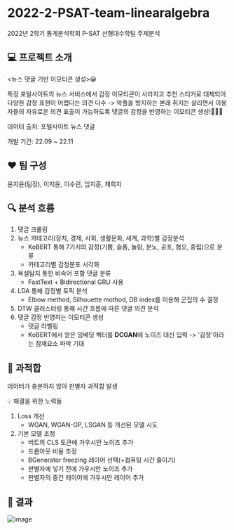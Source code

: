 # 2022-2-PSAT-team-linearalgebra
2022년 2학기 통계분석학회 P-SAT 선형대수학팀 주제분석


## 💻 프로젝트 소개
<뉴스 댓글 기반 이모티콘 생성>😀

특정 포털사이트의 뉴스 서비스에서 감정 이모티콘이 사라지고 추천 스티커로 대체되어 다양한 감정 표현이 어렵다는 의견 다수 -> 악플을 방지하는 본래 취지는 살리면서 이용자들의 자유로운 의견 표출이 가능하도록 댓글의 감정을 반영하는 이모티콘 생성!🧐😳😍

데이터 출처: 포털사이트 뉴스 댓글

개발 기간: 22.09 ~ 22.11

## ❤️ 팀 구성
윤지윤(팀장), 이지윤, 이수린, 임지훈, 채희지

## 🔍 분석 흐름
1. 댓글 크롤링
2. 뉴스 카테고리(정치, 경제, 사회, 생활문화, 세계, 과학)별 감정분석
   - KoBERT 통해 7가지의 감정(기쁨, 슬픔, 놀람, 분노, 공포, 혐오, 중립)으로 분류
   - 카테고리별 감정분포 시각화
3. 욕설탐지 통한 비속어 포함 댓글 분류
   - FastText + Bidirectional GRU 사용
4. LDA 통해 감정별 토픽 분석
   - Elbow method, Silhouette mothod, DB index를 이용해 군집의 수 결정
5. DTW 클러스터링 통해 시간 흐름에 따른 댓글 의견 분석
6. 댓글 감정 반영하는 이모티콘 생성
   - 댓글 라벨링
   - KoBERT에서 얻은 임베딩 벡터를 **DCGAN**에 노이즈 대신 입력
     -> '감정'이라는 잠재요소 파악 기대


## 🚨 과적합
데이터가 충분하지 않아 판별자 과적합 발생

💡 해결을 위한 노력들

1. Loss 개선
   - WGAN, WGAN-GP, LSGAN 등 개선된 모델 시도
2. 기본 모델 조정
   - 버트의 CLS 토큰에 가우시안 노이즈 추가
   - 드롭아웃 비율 조정
   - BGenerator freezing 레이어 선택(+컴퓨팅 시간 줄이기)
   - 판별자에 넣기 전에 가우시안 노이즈 추가
   - 판별자의 중간 레이어에 가우시안 레이어 추가


## 📃 결과
![image](https://github.com/user-attachments/assets/7ba1265d-39cf-4815-be2b-47983b006153)
